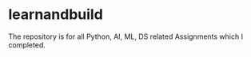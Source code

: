 # learnandbuild
The repository is for all Python, AI, ML, DS related Assignments which I completed.
